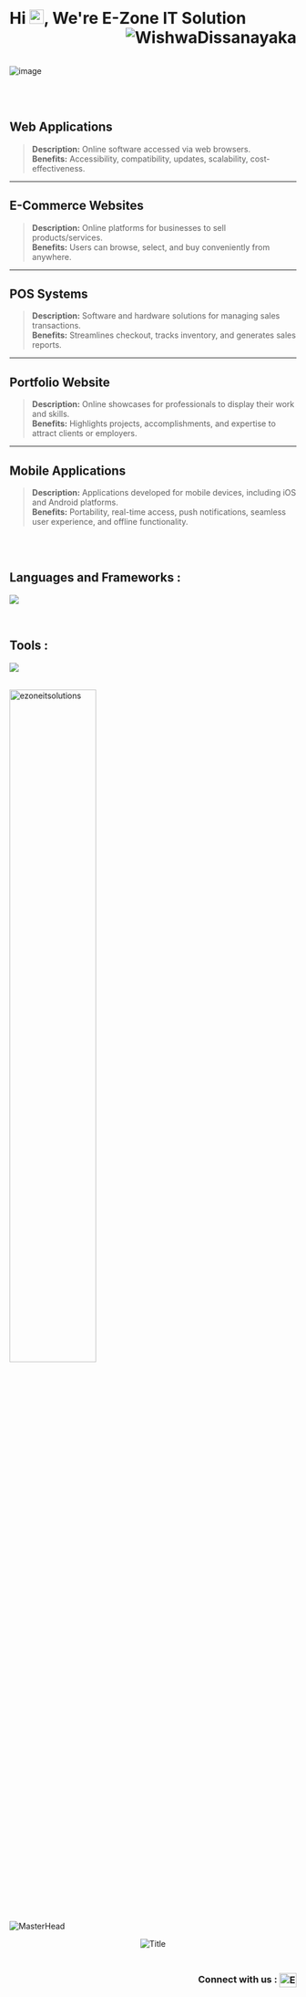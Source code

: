 <br>
<h1 align="left" id="macropower-title">Hi <img src="https://media.giphy.com/media/hvRJCLFzcasrR4ia7z/giphy.gif" width="25px"></a>, We're E-Zone IT Solution
<img  align="right" src="https://komarev.com/ghpvc/?username=WishwaDissanayaka&label=Profile%20views&color=0e75b6&style=flat" alt="WishwaDissanayaka" /> </h1>
<br><br>

![image](https://github.com/user-attachments/assets/d192f63f-157f-4f65-a1c9-f73df6cb7779)


<br><br>


## Web Applications
> **Description:** Online software accessed via web browsers.  
> **Benefits:** Accessibility, compatibility, updates, scalability, cost-effectiveness.

---

## E-Commerce Websites
> **Description:** Online platforms for businesses to sell products/services.  
> **Benefits:** Users can browse, select, and buy conveniently from anywhere.

---

## POS Systems
> **Description:** Software and hardware solutions for managing sales transactions.  
> **Benefits:** Streamlines checkout, tracks inventory, and generates sales reports.

---

## Portfolio Website
> **Description:** Online showcases for professionals to display their work and skills.  
> **Benefits:** Highlights projects, accomplishments, and expertise to attract clients or employers.

---

## Mobile Applications
> **Description:** Applications developed for mobile devices, including iOS and Android platforms.  
> **Benefits:** Portability, real-time access, push notifications, seamless user experience, and offline functionality.


<br><br>

<h2 align="left">Languages and Frameworks :</h2>
<p align="left">
<a href="https://skillicons.dev"> 
<img src="https://skillicons.dev/icons?i=java,py,js,dart,flutter,firebase,react,nodejs,wordpress,html,css,tailwind,mysql,php&perline=20" /></a> </p>
<br>
<h2 align="left">Tools :</h2>
<p align="left">
<a href="https://skillicons.dev"> 
<img src="https://skillicons.dev/icons?i=vscode,androidstudio,bootstrap,sqlite,docker,git,gitlab,stackoverflow,ai,ps,pr,xd,figma,arduino&perline=20" /></a> </p>

<br>
<a href="#ezoneitsolutions-title">
  <img width="55%" src="https://github-readme-stats.vercel.app/api?username=ezoneitsolutions&show_icons=true&title_color=18d26e&icon_color=18d26e&text_color=ffffff&bg_color=040404&border_color=18d26e" alt="ezoneitsolutions" align="center" /> </a>



![MasterHead](https://camo.githubusercontent.com/e25d173d73b3b9ea132e4b1ad6ac45ce715bd826e6b6947010d05c24e91fd125/68747470733a2f2f7777772e61726b61736f667477617265732e636f6d2f626c6f672f77702d636f6e74656e742f75706c6f6164732f323032312f30312f6865616465725f62616e6e65722d322e6a7067)


<div align="center">
  <img src="https://readme-typing-svg.herokuapp.com?font=Architects+Daughter&color=%2338C200&size=25&center=true&vCenter=true&height=60&width=600&lines=Coding+is+the+modern-day+equivalent+of+magic!;Happy+coding!" alt="Title"></img>
</div>
<h3 align="right"><br>Connect with us :
<a href="https://www.linkedin.com/in/e-zone-it-solutions" target="blank">
<img align="center" src="https://raw.githubusercontent.com/rahuldkjain/github-profile-readme-generator/master/src/images/icons/Social/linked-in-alt.svg" alt="E Zone IT Solution" height="25" width="30" /></a>
